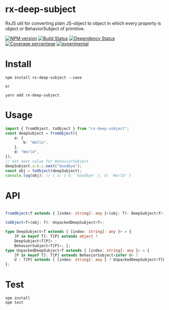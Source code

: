 # rx-deep-subject

RxJS util for converting plain JS-object to object in which every property is object or BehaviorSubject of primitive.

[![NPM version][npm-image]][npm-url] [![Build Status][travis-image]][travis-url] [![Dependency Status][daviddm-image]][daviddm-url] [![Coverage percentage][coveralls-image]][coveralls-url]
[![experimental](http://badges.github.io/stability-badges/dist/experimental.svg)](http://github.com/badges/stability-badges)

# Install

    npm install rx-deep-subject --save

    or

    yarn add rx-deep-subject

# Usage

```typescript
import { fromObject, toObject } from "rx-deep-subject";
const deepSubject = fromObject({
    a: {
        b: "Hello",
    },
    d: "World",
});
// Set next value for BehaviorSubject
deepSubject.a.b.c.next("Goodbye");
const obj = toObject(deepSubject);
console.log(obj); // { a: { b: 'Goodbye' }, d: 'World' }
```

# API

```typescript

fromObject<T extends { [index: string]: any }>(obj: T): DeepSubject<T>;

toObject<T>(obj: T): UnpackedDeepSubject<T>;

type DeepSubject<T extends { [index: string]: any }> = {
    [P in keyof T]: T[P] extends object ?
    DeepSubject<T[P]> :
    BehaviorSubject<T[P]>; };
type UnpackedDeepSubject<T extends { [index: string]: any }> = {
    [P in keyof T]: T[P] extends BehaviorSubject<infer U> ?
    U : T[P] extends { [index: string]: any } ? UnpackedDeepSubject<T[P]> : T[P];
};
```

# Test

    npm install
    npm test

[npm-image]: https://badge.fury.io/js/rx-deep-subject.svg
[npm-url]: https://npmjs.org/package/rx-deep-subject
[travis-image]: https://travis-ci.org/arvitaly/rx-deep-subject.svg?branch=master
[travis-url]: https://travis-ci.org/arvitaly/rx-deep-subject
[daviddm-image]: https://david-dm.org/arvitaly/rx-deep-subject.svg?theme=shields.io
[daviddm-url]: https://david-dm.org/arvitaly/rx-deep-subject
[coveralls-image]: https://coveralls.io/repos/arvitaly/rx-deep-subject/badge.svg
[coveralls-url]: https://coveralls.io/r/arvitaly/rx-deep-subject